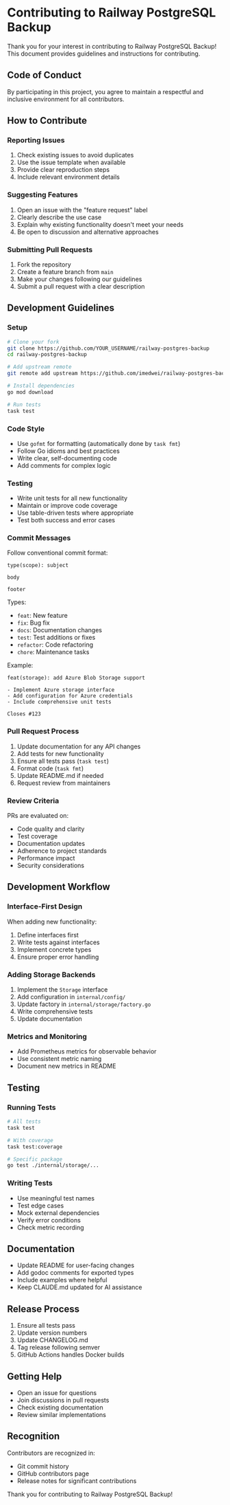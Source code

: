# Contributing to Railway PostgreSQL Backup

Thank you for your interest in contributing to Railway PostgreSQL Backup! This document provides guidelines and instructions for contributing.

## Code of Conduct

By participating in this project, you agree to maintain a respectful and inclusive environment for all contributors.

## How to Contribute

### Reporting Issues

1. Check existing issues to avoid duplicates
2. Use the issue template when available
3. Provide clear reproduction steps
4. Include relevant environment details

### Suggesting Features

1. Open an issue with the "feature request" label
2. Clearly describe the use case
3. Explain why existing functionality doesn't meet your needs
4. Be open to discussion and alternative approaches

### Submitting Pull Requests

1. Fork the repository
2. Create a feature branch from `main`
3. Make your changes following our guidelines
4. Submit a pull request with a clear description

## Development Guidelines

### Setup

```bash
# Clone your fork
git clone https://github.com/YOUR_USERNAME/railway-postgres-backup
cd railway-postgres-backup

# Add upstream remote
git remote add upstream https://github.com/imedwei/railway-postgres-backup

# Install dependencies
go mod download

# Run tests
task test
```

### Code Style

- Use `gofmt` for formatting (automatically done by `task fmt`)
- Follow Go idioms and best practices
- Write clear, self-documenting code
- Add comments for complex logic

### Testing

- Write unit tests for all new functionality
- Maintain or improve code coverage
- Use table-driven tests where appropriate
- Test both success and error cases

### Commit Messages

Follow conventional commit format:

```
type(scope): subject

body

footer
```

Types:
- `feat`: New feature
- `fix`: Bug fix
- `docs`: Documentation changes
- `test`: Test additions or fixes
- `refactor`: Code refactoring
- `chore`: Maintenance tasks

Example:
```
feat(storage): add Azure Blob Storage support

- Implement Azure storage interface
- Add configuration for Azure credentials
- Include comprehensive unit tests

Closes #123
```

### Pull Request Process

1. Update documentation for any API changes
2. Add tests for new functionality
3. Ensure all tests pass (`task test`)
4. Format code (`task fmt`)
5. Update README.md if needed
6. Request review from maintainers

### Review Criteria

PRs are evaluated on:
- Code quality and clarity
- Test coverage
- Documentation updates
- Adherence to project standards
- Performance impact
- Security considerations

## Development Workflow

### Interface-First Design

When adding new functionality:
1. Define interfaces first
2. Write tests against interfaces
3. Implement concrete types
4. Ensure proper error handling

### Adding Storage Backends

1. Implement the `Storage` interface
2. Add configuration in `internal/config/`
3. Update factory in `internal/storage/factory.go`
4. Write comprehensive tests
5. Update documentation

### Metrics and Monitoring

- Add Prometheus metrics for observable behavior
- Use consistent metric naming
- Document new metrics in README

## Testing

### Running Tests

```bash
# All tests
task test

# With coverage
task test:coverage

# Specific package
go test ./internal/storage/...
```

### Writing Tests

- Use meaningful test names
- Test edge cases
- Mock external dependencies
- Verify error conditions
- Check metric recording

## Documentation

- Update README for user-facing changes
- Add godoc comments for exported types
- Include examples where helpful
- Keep CLAUDE.md updated for AI assistance

## Release Process

1. Ensure all tests pass
2. Update version numbers
3. Update CHANGELOG.md
4. Tag release following semver
5. GitHub Actions handles Docker builds

## Getting Help

- Open an issue for questions
- Join discussions in pull requests
- Check existing documentation
- Review similar implementations

## Recognition

Contributors are recognized in:
- Git commit history
- GitHub contributors page
- Release notes for significant contributions

Thank you for contributing to Railway PostgreSQL Backup!